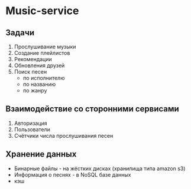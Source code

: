 # Music-service

## Задачи

1. Прослушивание музыки
2. Создание плейлистов
3. Рекомендации
4. Обновления друзей
5. Поиск песен
    * по исполнителю
    * по названию
    * по жанру

## Взаимодействие со сторонними сервисами

1. Авторизация
2. Пользователи
3. Счётчики числа прослушивания песен 

## Хранение данных

* Бинарные файлы - на жёстких дисках (хранилища типа amazon s3)
* Информация о песнях - в NoSQL базе данных
* кэш
